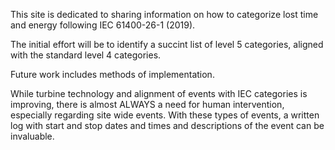 This site is dedicated to sharing information on how to categorize lost time and energy following IEC 61400-26-1 (2019).

The initial effort will be to identify a succint list of level 5 categories, aligned with the standard level 4 categories.

Future work includes methods of implementation. 

While turbine technology and alignment of events with IEC categories is improving, there is almost ALWAYS a need for human intervention, especially regarding site wide events. With these types of events, a written log with start and stop dates and times and descriptions of the event can be invaluable.


